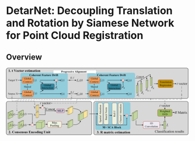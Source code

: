 
# DetarNet: Decoupling Translation and Rotation by Siamese Network for Point Cloud Registration

<!-- [[arXiv]](https://arxiv.org) -->

## Overview
![](misc/pipeline.png)

